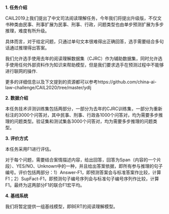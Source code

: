 **1. 任务介绍**

CAIL2019上我们提出了中文司法阅读理解任务，今年我们将提出升级版，不仅文书种类由民事、刑事扩展为民事、刑事、行政，问题类型也由单步预测扩展为多步推理，难度有所升级。

具体而言，对于给定问题，只通过单句文本很难得出正确回答，选手需要结合多句话通过推理得出答案。

我们允许选手使用去年的阅读理解数据集（CJRC）作为辅助数据集，同时允许选手使用任何外部资料作为知识来帮助模型，但是我们要求选手在预测过程中不能够进行联网的操作.

更多的详细信息以及下文提到的资源都可以参考https://github.com/china-ai-law-challenge/CAIL2020/tree/master/ydlj

**2. 数据介绍**

本任务技术评测训练集包括两部分，一部分为去年的CJRC训练集，一部分为重新标注的3000个问答对，其中民事、刑事、行政各1000个问答对，均为需要多步推理的问题类型。验证集和测试集各3000个问答对，均为需要多步推理的问题类型。

**3. 评价方式**

本任务采用F1进行评估。

对于每个问题，需要结合案情描述内容，给出回答，回答为Span（内容的一个片段）、YES/NO、Unknown中的一种，并且给出答案依据，即所有参与推理的句子编号。评价包括两部分：1）Answer-F1，即预测答案会与标准答案作比较，计算F1；2）SupFact-F1，即预测句子编号序列会与标准句子编号序列作比较，计算F1。最终为这两部分F1的联合F1宏平均。

**4. 基线系统**

我们将暂定提供一组基线模型，即BERT的阅读理解模型。
